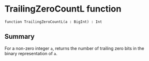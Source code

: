 # TrailingZeroCountL function

`function TrailingZeroCountL(a : BigInt) : Int`

## Summary
For a non-zero integer `a`, returns the number of trailing zero bits
in the binary representation of `a`.
